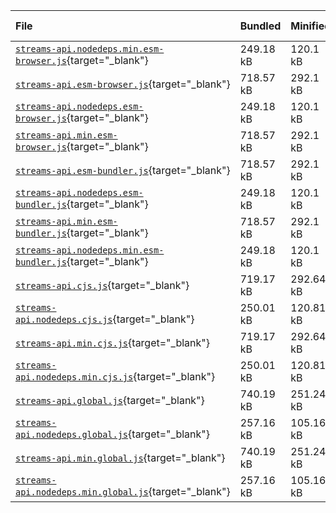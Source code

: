 | File | Bundled | Minified | Gziped | Rollup | Webpack | Import Statements |
| :------------------------------------------|:---------|:----------|:--------|:--------|:---------|:------------------- |
| [`streams-api.nodedeps.min.esm-browser.js`](visualizer/streams-api.nodedeps.min.esm-browser.html){target="_blank"} | 249.18 kB | 120.1 kB | 30.49 kB | 76.62 kB | 82.25 kB | 52 |
| [`streams-api.esm-browser.js`](visualizer/streams-api.esm-browser.html){target="_blank"} | 718.57 kB | 292.1 kB | 80.03 kB | 224.01 kB | 228.36 kB | 0 |
| [`streams-api.nodedeps.esm-browser.js`](visualizer/streams-api.nodedeps.esm-browser.html){target="_blank"} | 249.18 kB | 120.1 kB | 30.49 kB | 76.62 kB | 82.25 kB | 52 |
| [`streams-api.min.esm-browser.js`](visualizer/streams-api.min.esm-browser.html){target="_blank"} | 718.57 kB | 292.1 kB | 80.03 kB | 224.01 kB | 228.36 kB | 0 |
| [`streams-api.esm-bundler.js`](visualizer/streams-api.esm-bundler.html){target="_blank"} | 718.57 kB | 292.1 kB | 80.03 kB | 224.01 kB | 228.36 kB | 0 |
| [`streams-api.nodedeps.esm-bundler.js`](visualizer/streams-api.nodedeps.esm-bundler.html){target="_blank"} | 249.18 kB | 120.1 kB | 30.49 kB | 76.62 kB | 82.25 kB | 52 |
| [`streams-api.min.esm-bundler.js`](visualizer/streams-api.min.esm-bundler.html){target="_blank"} | 718.57 kB | 292.1 kB | 80.03 kB | 224.01 kB | 228.36 kB | 0 |
| [`streams-api.nodedeps.min.esm-bundler.js`](visualizer/streams-api.nodedeps.min.esm-bundler.html){target="_blank"} | 249.18 kB | 120.1 kB | 30.49 kB | 76.62 kB | 82.25 kB | 52 |
| [`streams-api.cjs.js`](visualizer/streams-api.cjs.html){target="_blank"} | 719.17 kB | 292.64 kB | 80.11 kB |  |  |  |
| [`streams-api.nodedeps.cjs.js`](visualizer/streams-api.nodedeps.cjs.html){target="_blank"} | 250.01 kB | 120.81 kB | 30.62 kB |  |  |  |
| [`streams-api.min.cjs.js`](visualizer/streams-api.min.cjs.html){target="_blank"} | 719.17 kB | 292.64 kB | 80.11 kB |  |  |  |
| [`streams-api.nodedeps.min.cjs.js`](visualizer/streams-api.nodedeps.min.cjs.html){target="_blank"} | 250.01 kB | 120.81 kB | 30.62 kB |  |  |  |
| [`streams-api.global.js`](visualizer/streams-api.global.html){target="_blank"} | 740.19 kB | 251.24 kB | 73.6 kB |  |  |  |
| [`streams-api.nodedeps.global.js`](visualizer/streams-api.nodedeps.global.html){target="_blank"} | 257.16 kB | 105.16 kB | 28.1 kB |  |  |  |
| [`streams-api.min.global.js`](visualizer/streams-api.min.global.html){target="_blank"} | 740.19 kB | 251.24 kB | 73.6 kB |  |  |  |
| [`streams-api.nodedeps.min.global.js`](visualizer/streams-api.nodedeps.min.global.html){target="_blank"} | 257.16 kB | 105.16 kB | 28.1 kB |  |  |  |